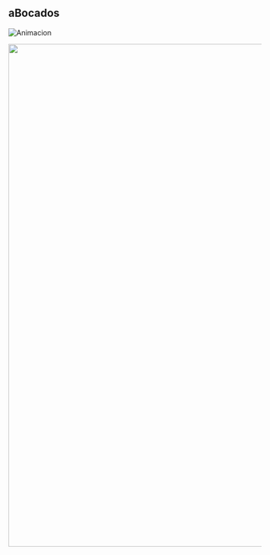  ## aBocados

![Animacion](/img/animacion1.gif)

<img src="/img/animacion1.gif" width="1000" height="1000" />
